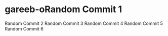 # gareeb-oRandom Commit 1
Random Commit 2
Random Commit 3
Random Commit 4
Random Commit 5
Random Commit 6
